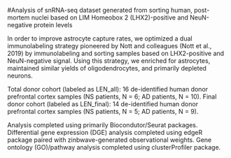 #Analysis of snRNA-seq dataset generated from sorting human, post-mortem nuclei based on LIM Homeobox 2 (LHX2)-positive and NeuN-negative protein levels

In order to improve astrocyte capture rates, we optimized a dual immunolabeling strategy pioneered by Nott and colleagues (Nott et al., 2019) by immunolabeling and sorting samples based on LHX2-positive and NeuN-negative signal. Using this strategy, we enriched for astrocytes, maintained similar yields of oligodendrocytes, and primarily depleted neurons.

Total donor cohort (labeled as LEN_all): 16 de-identified human donor prefrontal cortex samples (NS patients, N = 6; AD patients, N = 10).
Final donor cohort (labeled as LEN_final): 14 de-identified human donor prefrontal cortex samples (NS patients, N = 5; AD patients, N = 9).

Analysis completed using primarily Biocondutor/Seurat packages.
Differential gene expression (DGE) analysis completed using edgeR package paired with zinbwave-generated observational weights.
Gene ontology (GO)/pathway analysis completed using clusterProfiler package. 
